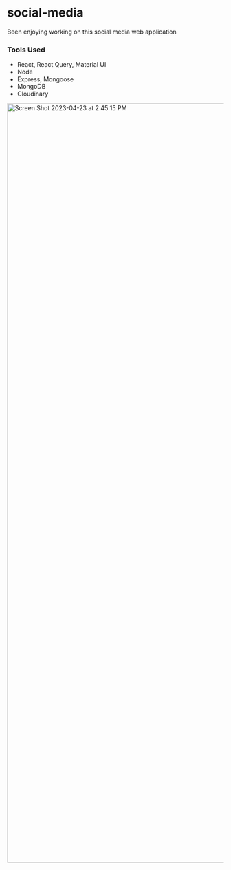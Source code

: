 # social-media

Been enjoying working on this social media web application

### Tools Used
- React, React Query, Material UI
- Node
- Express, Mongoose
- MongoDB
- Cloudinary

<img width="1764" alt="Screen Shot 2023-04-23 at 2 45 15 PM" src="https://user-images.githubusercontent.com/55761537/235350888-f7ae938f-f72f-478e-85d5-654fb038ad3a.png">
